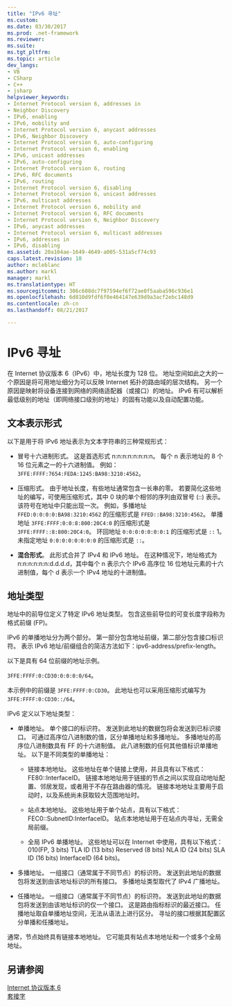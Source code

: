 ```yaml
---
title: "IPv6 寻址"
ms.custom: 
ms.date: 03/30/2017
ms.prod: .net-framework
ms.reviewer: 
ms.suite: 
ms.tgt_pltfrm: 
ms.topic: article
dev_langs:
- VB
- CSharp
- C++
- jsharp
helpviewer_keywords:
- Internet Protocol version 6, addresses in
- Neighbor Discovery
- IPv6, enabling
- IPv6, mobility and
- Internet Protocol version 6, anycast addresses
- IPv6, Neighbor Discovery
- Internet Protocol version 6, auto-configuring
- Internet Protocol version 6, enabling
- IPv6, unicast addresses
- IPv6, auto-configuring
- Internet Protocol version 6, routing
- IPv6, RFC documents
- IPv6, routing
- Internet Protocol version 6, disabling
- Internet Protocol version 6, unicast addresses
- IPv6, multicast addresses
- Internet Protocol version 6, mobility and
- Internet Protocol version 6, RFC documents
- Internet Protocol version 6, Neighbor Discovery
- IPv6, anycast addresses
- Internet Protocol version 6, multicast addresses
- IPv6, addresses in
- IPv6, disabling
ms.assetid: 20a104ae-1649-4649-a005-531a5cf74c93
caps.latest.revision: 10
author: mcleblanc
ms.author: markl
manager: markl
ms.translationtype: HT
ms.sourcegitcommit: 306c608dc7f97594ef6f72ae0f5aaba596c936e1
ms.openlocfilehash: 6d810d9fdf6f0e464147e639d9a3acf2ebc148d9
ms.contentlocale: zh-cn
ms.lasthandoff: 08/21/2017

---
```

# <a name="ipv6-addressing"></a>IPv6 寻址
在 Internet 协议版本 6（IPv6）中，地址长度为 128 位。 地址空间如此之大的一个原因是将可用地址细分为可以反映 Internet 拓扑的路由域的层次结构。 另一个原因是映射将设备连接到网络的网络适配器（或接口）的地址。 IPv6 有可以解析最低级别的地址（即网络接口级别的地址）的固有功能以及自动配置功能。  
  
## <a name="text-representation"></a>文本表示形式  
 以下是用于将 IPv6 地址表示为文本字符串的三种常规形式：  
  
-   冒号十六进制形式。 这是首选形式 n:n:n:n:n:n:n:n。 每个 n 表示地址的 8 个 16 位元素之一的十六进制值。 例如：`3FFE:FFFF:7654:FEDA:1245:BA98:3210:4562`。  
  
-   压缩形式。 由于地址长度，有些地址通常包含一长串的零。 若要简化这些地址的编写，可使用压缩形式，其中 0 块的单个相邻的序列由双冒号 (::) 表示。 该符号在地址中只能出现一次。 例如，多播地址 `FFED:0:0:0:0:BA98:3210:4562` 的压缩形式是 `FFED::BA98:3210:4562`。 单播地址 `3FFE:FFFF:0:0:8:800:20C4:0` 的压缩形式是 `3FFE:FFFF::8:800:20C4:0`。 环回地址 `0:0:0:0:0:0:0:1` 的压缩形式是 `::` 1。 未指定地址 `0:0:0:0:0:0:0:0` 的压缩形式是 `::`。  
  
-   **混合形式**。 此形式合并了 IPv4 和 IPv6 地址。 在这种情况下，地址格式为 n:n:n:n:n:n:d.d.d.d，其中每个 n 表示六个 IPv6 高序位 16 位地址元素的十六进制值，每个 d 表示一个 IPv4 地址的十进制值。  
  
## <a name="address-types"></a>地址类型  
 地址中的前导位定义了特定 IPv6 地址类型。 包含这些前导位的可变长度字段称为格式前缀 (FP)。  
  
 IPv6 的单播地址分为两个部分。 第一部分包含地址前缀，第二部分包含接口标识符。 表示 IPv6 地址/前缀组合的简洁方法如下：ipv6-address/prefix-length。  
  
 以下是具有 64 位前缀的地址示例。  
  
 `3FFE:FFFF:0:CD30:0:0:0:0/64`。  
  
 本示例中的前缀是 `3FFE:FFFF:0:CD30`。 此地址也可以采用压缩形式编写为 `3FFE:FFFF:0:CD30::/64`。  
  
 IPv6 定义以下地址类型：  
  
-   单播地址。 单个接口的标识符。 发送到此地址的数据包将会发送到已标识接口。 可通过高序位八进制数的值，区分单播地址和多播地址。 多播地址的高序位八进制数具有 FF 的十六进制值。 此八进制数的任何其他值标识单播地址。 以下是不同类型的单播地址：  
  
    -   链接本地地址。 这些地址在单个链接上使用，并且具有以下格式：FE80::InterfaceID。 链接本地地址用于链接的节点之间以实现自动地址配置、邻居发现，或者用于不存在路由器的情况。 链接本地地址主要用于启动时，以及系统尚未获取较大范围地址时。  
  
    -   站点本地地址。 这些地址用于单个站点，具有以下格式：FEC0::SubnetID:InterfaceID。 站点本地地址用于在站点内寻址，无需全局前缀。  
  
    -   全局 IPv6 单播地址。 这些地址可以在 Internet 中使用，具有以下格式：010(FP, 3 bits) TLA ID (13 bits) Reserved (8 bits) NLA ID (24 bits) SLA ID (16 bits) InterfaceID (64 bits)。  
  
-   多播地址。 一组接口（通常属于不同节点）的标识符。 发送到此地址的数据包将发送到由该地址标识的所有接口。 多播地址类型取代了 IPv4 广播地址。  
  
-   任播地址。 一组接口（通常属于不同节点）的标识符。 发送到此地址的数据包将发送到由该地址标识的仅一个接口。 这是路由指标标识的最近接口。 任播地址取自单播地址空间，无法从语法上进行区分。 寻址的接口根据其配置区分单播和任播地址。  
  
 通常，节点始终具有链接本地地址。 它可能具有站点本地地址和一个或多个全局地址。  
  
## <a name="see-also"></a>另请参阅  
 [Internet 协议版本 6](../../../docs/framework/network-programming/internet-protocol-version-6.md)   
 [套接字](../../../docs/framework/network-programming/sockets.md)

